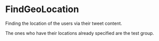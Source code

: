 # FindGeoLocation

Finding the location of the users via their tweet content.

The ones who have their locations already specified are the test group.
